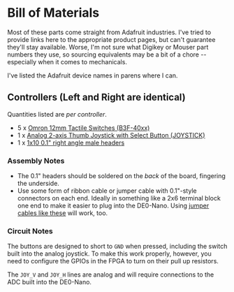 # Bill of Materials

Most of these parts come straight from Adafruit industries. I've tried to
provide links here to the appropriate product pages, but can't guarantee they'll
stay available. Worse, I'm not sure what Digikey or Mouser part numbers they
use, so sourcing equivalents may be a bit of a chore -- especially when it comes
to mechanicals.

I've listed the Adafruit device names in parens where I can.

## Controllers (Left and Right are identical)

Quantities listed are *per controller*.

  * 5 x [Omron 12mm Tactile Switches (B3F-40xx)][cont1]
  * 1 x [Analog 2-axis Thumb Joystick with Select Button (JOYSTICK)][cont2]
  * 1 x [1x10 0.1" right angle male headers][cont3]

[cont1]: https://www.adafruit.com/product/1009
[cont2]: https://www.adafruit.com/product/512
[cont3]: https://www.adafruit.com/product/1540

### Assembly Notes

  * The 0.1" headers should be soldered on the *back* of the board, fingering the
    underside.
  * Use some form of ribbon cable or jumper cable with 0.1"-style connectors on
    each end. Ideally in something like a 2x6 terminal block one end to make it
    easier to plug into the DE0-Nano. Using [jumper cables like these][jumpers]
    will work, too.
    
[jumpers]: https://www.adafruit.com/product/1950

### Circuit Notes

The buttons are designed to short to `GND` when pressed, including the switch
built into the analog joystick. To make this work properly, however, you need to
configure the GPIOs in the FPGA to turn on their pull up resistors.

The `JOY_V` and `JOY_H` lines are analog and will require connections to the ADC
built into the DE0-Nano.
